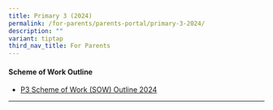 ```yaml
---
title: Primary 3 (2024)
permalink: /for-parents/parents-portal/primary-3-2024/
description: ""
variant: tiptap
third_nav_title: For Parents
---
```

<h4><strong>Scheme of Work Outline</strong></h4>
<ul data-tight="true" class="tight">
<li>
<p><a href="/resources/scheme-of-work-outline-2024/primary-3/" rel="noopener noreferrer nofollow" target="_blank">P3 Scheme of Work (SOW) Outline 2024</a>
</p>
</li>
</ul>
<hr>
<p></p>
